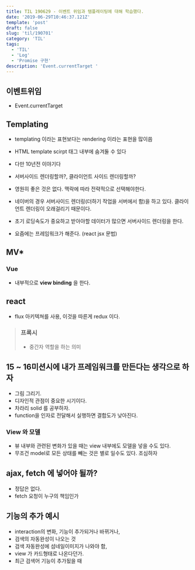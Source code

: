 ```yaml
---
title: TIL 190629 - 이벤트 위임과 템플레이팅에 대해 학습했다. 
date: '2019-06-29T10:46:37.121Z'
template: 'post'
draft: false
slug: 'til/190701'
category: 'TIL'
tags:
  - 'TIL'
  - 'Log'
  - 'Promise 구현'
description: 'Event.currentTarget '
---
```


## 이벤트위임

- Event.currentTarget 

## Templating 

- templating 이라는 표현보다는 rendering 이라는 표현을 많이씀 

- HTML template scirpt 태그 내부에 숨겨둘 수 있다 

- 다만 10년전 이야기다 

- 서버사이드 렌더링할까?, 클라이언트 사이드 렌더링할까? 

- 영원히 좋은 것은 없다. 맥락에 따라 전략적으로 선택해야한다.

- 네이버의 경우 서버사이드 렌더링(더하기 작업을 서버에서 함)을 하고 있다. 클라이언트 렌더링이 오래걸리기 때문이다.

- 초기 로딩속도가 중요하고 받아야할 데이터가 많으면 서버사이드 렌더링을 한다. 

- 요즘에는 프레임워크가 해준다. (react jsx 문법)  

## MV*

### Vue

- 내부적으로 **view binding** 을 한다.

## react

- flux 아키텍쳐를 사용, 이것을 따른게 redux 이다. 

>  ###  프록시
>
> - 중간자 역할을 하는 의미

## 15 ~ 16미션시에 내가 프레임워크를 만든다는 생각으로 하자

- 그림 그리기. 
- 디자인적 관점이 중요한 시기이다. 
- 차라리 solid 를 공부하자. 
- function을 인자로 전달해서 실행하면 결합도가 낮아진다. 

### View 와 모델

- 뷰 내부와 관련된 변화가 있을 때는 view 내부에도 모델을 넣을 수도 있다.
- 무조건 model로 모든 상태를 빼는 것은 별로 일수도 있다. 조심하자 

## ajax, fetch 에 넣어야 될까?

- 정답은 없다. 
- fetch 요청이 누구의 책임인가 

## 기능의  추가 예시

- interaction의 변화, 기능이 추가되거나 바뀌거나, 
- 검색의 자동완성이 나오는 것 
- 검색 자동완성에 섬네일이미지가 나와야 함,
- view 가 카드형태로 나온다던가.
- 최근 검색어 기능이 추가됬을 때 